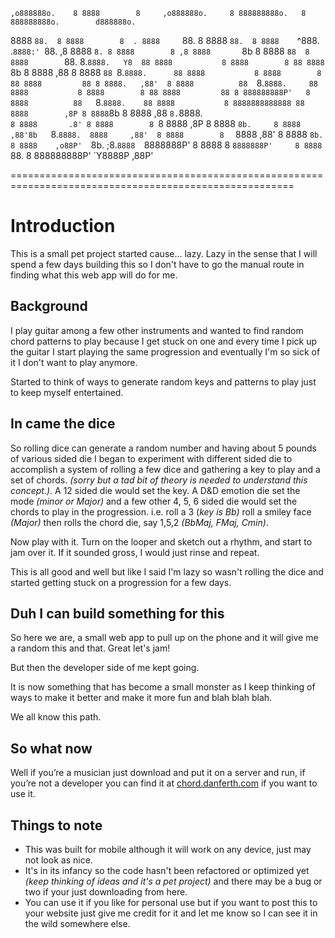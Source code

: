 
                                                                                                      
    ,o888888o.    8 8888        8     ,o888888o.     8 888888888o.   8 888888888o.        d888888o.   
   8888     `88.  8 8888        8  . 8888     `88.   8 8888    `88.  8 8888    `^888.   .`8888:' `88. 
,8 8888       `8. 8 8888        8 ,8 8888       `8b  8 8888     `88  8 8888        `88. 8.`8888.   Y8 
88 8888           8 8888        8 88 8888        `8b 8 8888     ,88  8 8888         `88 `8.`8888.     
88 8888           8 8888        8 88 8888         88 8 8888.   ,88'  8 8888          88  `8.`8888.    
88 8888           8 8888        8 88 8888         88 8 888888888P'   8 8888          88   `8.`8888.   
88 8888           8 8888888888888 88 8888        ,8P 8 8888`8b       8 8888         ,88    `8.`8888.  
`8 8888       .8' 8 8888        8 `8 8888       ,8P  8 8888 `8b.     8 8888        ,88'8b   `8.`8888. 
   8888     ,88'  8 8888        8  ` 8888     ,88'   8 8888   `8b.   8 8888    ,o88P'  `8b.  ;8.`8888 
    `8888888P'    8 8888        8     `8888888P'     8 8888     `88. 8 888888888P'      `Y8888P ,88P' 

=======================================================================================================

# Introduction

This is a small pet project started cause... lazy.  Lazy in the sense that I will spend a few days building this so I don't have to go the manual route in finding what this web app will do for me.

## Background

I play guitar among a few other instruments and wanted to find random chord patterns to play because I get stuck on one and every time I pick up the guitar I start playing the same progression and eventually I'm so sick of it I don't want to play anymore.

Started to think of ways to generate random keys and patterns to play just to keep myself entertained.  

## In came the dice

So rolling dice can generate a random number and having about 5 pounds of various sided die I began to experiment with different sided die to accomplish a system of rolling a few dice and gathering a key to play and a set of chords. *(sorry but a tad bit of theory is needed to understand this concept.)*. A 12 sided die would set the key. A D&D emotion die set the mode *(minor or Major)* and a few other 4, 5, 6 sided die would set the chords to play in the progression. i.e. roll a 3 (*key is Bb)* roll a smiley face *(Major)* then rolls the chord die, say 1,5,2 *(BbMaj, FMaj, Cmin)*.

Now play with it. Turn on the looper and sketch out a rhythm, and start to jam over it.  If it sounded gross, I would just rinse and repeat.

This is all good and well but like I said I'm lazy so wasn't rolling the dice and started getting stuck on a progression for a few days.

##  Duh I can build something for this

So here we are, a small web app to pull up on the phone and it will give me a random this and that. Great let's jam!

But then the developer side of me kept going.

It is now something that has become a small monster as I keep thinking of ways to make it better and make it more fun and blah blah blah.

We all know this path.

## So what now

Well if you’re a musician just download and put it on a server and run, if you’re not a developer you can find it at [chord.danferth.com](http://chord.danferth.com) if you want to use it.

## Things to note

- This was built for mobile although it will work on any device, just may not look as nice.
- It's in its infancy so the code hasn't been refactored or optimized yet *(keep thinking of ideas and it's a pet project)* and there may be a bug or two if your just downloading from here.
- You can use it if you like for personal use but if you want to post this to your website just give me credit for it and let me know so I can see it in the wild somewhere else.
